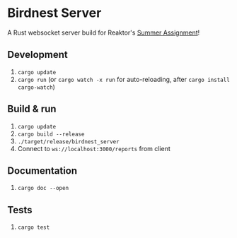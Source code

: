 # Birdnest Server

A Rust websocket server build for Reaktor's [Summer Assignment](https://assignments.reaktor.com/birdnest)!

## Development

1. `cargo update`
2. `cargo run` (or `cargo watch -x run` for auto-reloading, after `cargo install cargo-watch`)

## Build & run

1. `cargo update`
2. `cargo build --release`
3. `./target/release/birdnest_server`
4. Connect to `ws://localhost:3000/reports` from client

## Documentation

1. `cargo doc --open`

## Tests

1. `cargo test`
